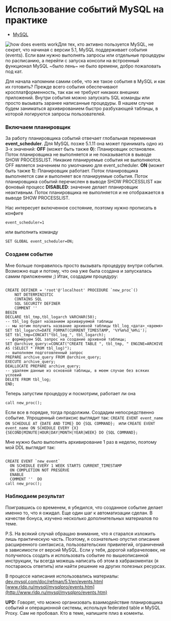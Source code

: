 # Использование событий MySQL на практике

*   [MySQL](https://habr.com/ru/hub/mysql/ "Вы не подписаны на этот хаб")

![how does events work](https://habrastorage.org/getpro/habr/post_images/2f7/3f4/bf4/2f73f4bf486e539a960f5e2148a23eac.png)Для тех, кто активно пользуется MySQL, не секрет, что начиная с версии 5.1, MySQL поддерживает события (events). Если вам нужно выполнять запросы или отдельные процедуры по расписанию, а перейти с запуска консоли на встроенный функционал MySQL ~было лень~ не было времени, добро пожаловать под кат.

Для начала напомним самим себе, что же такое события в MySQL и как их готовить?
Прежде всего события обеспечивают кросплатформенность, так как не требуют никаких внешних приложений. Внутри события можно запускать SQL команды или просто вызывать заранее написанные процедуры.
В нашем случае будем заниматься архивированием быстро разбухающей таблицы, в которой логируются запросы пользователей.

### Включаем планировщик

За работу планировщика событий отвечает глобальная переменная **event\_scheduler**. Для MySQL позже 5.1.11 она может принимать одно из 3\-х значений:
**OFF** (может быть также **0**): Планировщик остановлен. Поток планировщика не выполняется и не показывается в выводе SHOW PROCESSLIST. Никакие планируемые события не выполняются. OFF является значением по умолчанию для event\_scheduler.
**ON** (может быть также **1**): Планировщик работает. Поток планировщика выполняется сам и выполняет все планируемые события. Поток планировщика событий перечислен в выводе SHOW PROCESSLIST как фоновый процесс
**DISABLED**: значение делает планировщик неактивным. Поток планировщика не выполняется и не отображается в выводе SHOW PROCESSLIST.

Нас интересует включенное состояние, поэтому нужно прописать в конфиге

`event_scheduler=1`

или выполнить команду

```
SET GLOBAL event_scheduler=ON;
```

### Создаем событие

Мне больше понравилось просто вызывать процедуру внутри события. Возможно еще и потому, что она уже была создана и запускалась самим приложением ;) Итак, создадим процедуру:

```

CREATE DEFINER = 'root'@'localhost' PROCEDURE `new_proc`()
    NOT DETERMINISTIC
    CONTAINS SQL
    SQL SECURITY DEFINER
    COMMENT ''
BEGIN
DECLARE tbl_tmp,tbl_logarch VARCHAR(50);
-- tbl_log будет названием архивируемой таблицы
-- мы хотим получить название архивной таблицы tbl_log_<дата>_<время>
SET tbl_logarch=DATE_FORMAT(CURRENT_TIMESTAMP, '%Y%m%d_%H%i');
SET tbl_tmp=CONCAT("tbl_log_", tbl_logarch);
-- формируем SQL запрос на создание архивной таблицы;
SET @archive_query:=CONCAT("CREATE TABLE ", tbl_tmp, " ENGINE=ARCHIVE AS (SELECT * FROM tbl_log)");
-- выполняем подготовленный запрос
PREPARE archive_query FROM @archive_query;
EXECUTE archive_query;
DEALLOCATE PREPARE archive_query;
-- удаляем данные из основной таблицы, в моем случае без всяких условий
DELETE FROM tbl_log;
END;
```

Теперь запустим процедуру и посмотрим, работает ли она

```
call new_proc();
```

Если все в порядке, тогда продолжим. Создадим непосредственно событие. Упрощенный синтаксис выглядит так:
`CREATE EVENT event_name ON SCHEDULE AT {DATE AND TIME} DO {SQL COMMAND};
`
или
`CREATE EVENT event_name ON SCHEDULE EVERY {X} {SECOND|MINUTE|HOUR|DAY|MONTH|YEAR|WEEK} DO {SQL COMMAND};
`

Мне нужно было выполнять архивирование 1 раз в неделю, поэтому мой DDL выглядит так:

```

CREATE EVENT `new_event`
  ON SCHEDULE EVERY 1 WEEK STARTS CURRENT_TIMESTAMP
  ON COMPLETION NOT PRESERVE
  ENABLE
  COMMENT ''  DO
call new_proc();

```

### Наблюдаем результат

Поигравшись со временем, я убедился, что созданное событие делает именно то, что я ожидал. Еще один шаг к автоматизации сделан. В качестве бонуса, изучено несколько дополнительных материалов по теме.

P.S. На всякий случай обращаю внимание, что я старался изложить лишь практическую часть. Поэтому, я сознательно опустил описание расширенного синтаксиса, пользовательских привилегий, ограничений в зависимости от версий MySQL. Если у тебя, дорогой хабрачеловек, не получилось создать и использовать событие по вышеописанной инструкции, ты всегда можешь написать об этом в хабракоментах (я постараюсь ответить) или найти решение на других полезных ресурсах.

В процессе написания использовались материалы:
[dev.mysql.com/doc/refman/5.1/en/events.html](http://dev.mysql.com/doc/refman/5.1/en/events.html)
[www.rldp.ru/mysql/mysqlpro/events.htm](http://www.rldp.ru/mysql/mysqlpro/events.htm)

**UPD:** Говорят, что можно организовать взаимодействие планировщика событий и операционной системы, используя federated table и MySQL Proxy. Сам не пробовал. Кто в теме, напишите плиз в коменты.
